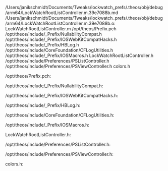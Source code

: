 /Users/janikschmidt/Documents/Tweaks/lockwatch_prefs/.theos/obj/debug/arm64/LockWatchRootListController.m.39e7088b.md /Users/janikschmidt/Documents/Tweaks/lockwatch_prefs/.theos/obj/debug/arm64/LockWatchRootListController.m.39e7088b.o: \
  LockWatchRootListController.m /opt/theos/Prefix.pch \
  /opt/theos/include/_Prefix/NullabilityCompat.h \
  /opt/theos/include/_Prefix/IOSWebKitCompatHacks.h \
  /opt/theos/include/_Prefix/HBLog.h \
  /opt/theos/include/CoreFoundation/CFLogUtilities.h \
  /opt/theos/include/_Prefix/IOSMacros.h LockWatchRootListController.h \
  /opt/theos/include/Preferences/PSListController.h \
  /opt/theos/include/Preferences/PSViewController.h colors.h

/opt/theos/Prefix.pch:

/opt/theos/include/_Prefix/NullabilityCompat.h:

/opt/theos/include/_Prefix/IOSWebKitCompatHacks.h:

/opt/theos/include/_Prefix/HBLog.h:

/opt/theos/include/CoreFoundation/CFLogUtilities.h:

/opt/theos/include/_Prefix/IOSMacros.h:

LockWatchRootListController.h:

/opt/theos/include/Preferences/PSListController.h:

/opt/theos/include/Preferences/PSViewController.h:

colors.h:
